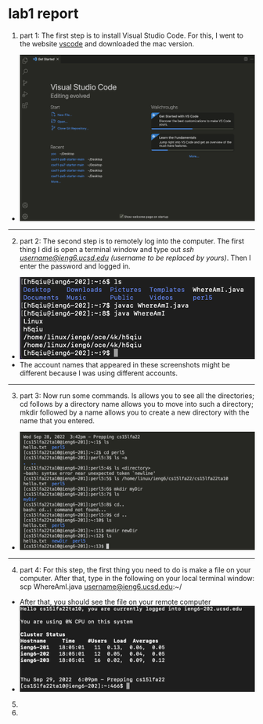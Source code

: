 # lab1 report
1. part 1: The first step is to install Visual Studio Code. For this, I went to the website [vscode](https://code.visualstudio.com/download) and downloaded the mac version.
* <img src="https://github.com/josephjo7star/labreport1/blob/main/image1.png" />
---
2. part 2: The second step is to remotely log into the computer. The first thing I did is open a terminal window and type out *ssh username@ieng6.ucsd.edu (username to be replaced by yours)*. Then I enter the password and logged in.
* ![my result](https://github.com/josephjo7star/labreport1/blob/main/image3.png)
* The account names that appeared in these screenshots might be different because I was using different accounts.
---
3. part 3: Now run some commands. ls allows you to see all the directories; cd follows by a directory name allows you to move into such a directory; mkdir followed by a name allows you to create a new directory with the name that you entered.
* ![my result](https://github.com/josephjo7star/labreport1/blob/main/image2.png)
---
4. part 4: For this step, the first thing you need to do is make a file on your computer. After that, type in the following on your local terminal window: scp WhereAmI.java username@ieng6.ucsd.edu:~/
* After that, you should see the file on your remote computer
* ![my result](https://github.com/josephjo7star/labreport1/blob/main/image4.png)
5. 
6.
